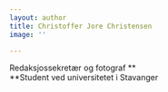 ```yaml
---
layout: author
title: Christoffer Jore Christensen
image: ''

---
```

Redaksjossekretær og fotograf **  
**Student ved universitetet i Stavanger